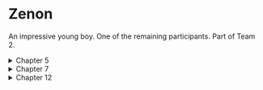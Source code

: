 # Zenon

An impressive young boy.
One of the remaining participants.
Part of Team 2.

<details>
  <summary>Chapter 5</summary>

  Zenon seems to have a very strong resistance to poison as shown by his indifference to spending time within 'The Pit'
  
</details>

<details>
<summary>Chapter 7</summary>

Zenon's previous/real name is Nico. His father was ordered to assassinate Bianca's master, which occurred when Zenon was six years old.

</details>
<details>
<summary>Chapter 12</summary>

Zenon is half human, half demon, as alluded to in [Chapter 11](<Chapters/Chapter 11.md>). He became locked up in the dungeons of Alchante upon being discovered by Captain Archon after defeating the titan.

</details>
